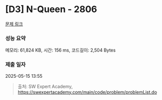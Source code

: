 # [D3] N-Queen - 2806 

[문제 링크](https://swexpertacademy.com/main/code/problem/problemDetail.do?contestProbId=AV7GKs06AU0DFAXB) 

### 성능 요약

메모리: 61,824 KB, 시간: 156 ms, 코드길이: 2,504 Bytes

### 제출 일자

2025-05-15 13:55



> 출처: SW Expert Academy, https://swexpertacademy.com/main/code/problem/problemList.do